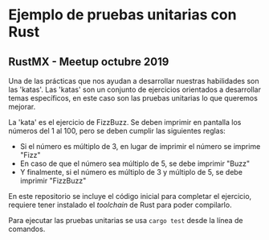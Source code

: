# Ejemplo de pruebas unitarias con Rust

## RustMX - Meetup octubre 2019

Una de las prácticas que nos ayudan a desarrollar nuestras habilidades son las
'katas'. Las 'katas' son un conjunto de ejercicios orientados a desarrollar
temas específicos, en este caso son las pruebas unitarias lo que queremos
mejorar.

La 'kata' es el ejercicio de FizzBuzz. Se deben imprimir en pantalla los números
del 1 al 100, pero se deben cumplir las siguientes reglas:

* Si el número es múltiplo de 3, en lugar de imprimir el número se imprime
  "Fizz"
* En caso de que el número sea múltiplo de 5, se debe imprimir "Buzz"
* Y finalmente, si el número es múltiplo de 3 y múltiplo de 5, se debe imprimir
  "FizzBuzz"

En este repositorio se incluye el código inicial para completar el ejercicio,
requiere tener instalado el *toolchain* de Rust para poder compilarlo.

Para ejecutar las pruebas unitarias se usa `cargo test` desde la línea de
comandos.

